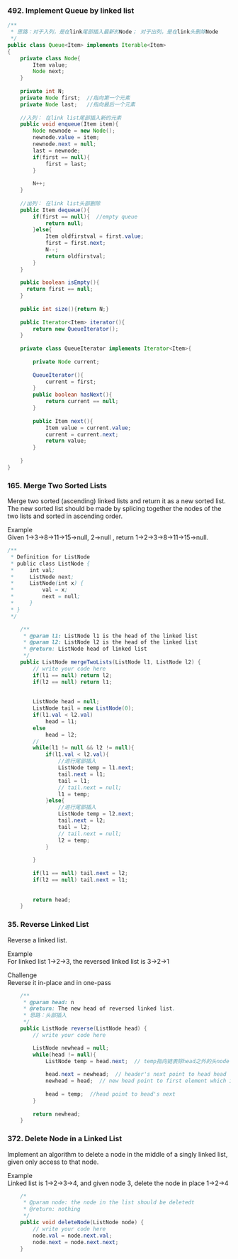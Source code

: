 ### 492. Implement Queue by linked list
```Java
/**
 * 思路：对于入列，是在link尾部插入最新的Node； 对于出列，是在link头删除Node
 */
public class Queue<Item> implements Iterable<Item>
{
    private class Node{
        Item value;
        Node next;
    }
    
    private int N;
    private Node first;  //指向第一个元素
    private Node last;   //指向最后一个元素
    
    //入列： 在link list尾部插入新的元素
    public void enqueue(Item item){
        Node newnode = new Node();
        newnode.value = item;
        newnode.next = null;
        last = newnode;
        if(first == null){
            first = last;
        }
        
        N++;
    }
    
    //出列： 在link list头部删除
    public Item dequeue(){
        if(first == null){  //empty queue
            return null;
        }else{
            Item oldfirstval = first.value;
            first = first.next;
            N--;
            return oldfirstval;
        }
    }
    
    public boolean isEmpty(){
      return first == null;
    }
    
    public int size(){return N;}
    
    public Iterator<Item> iterator(){
        return new QueueIterator();
    }
    
    private class QueueIterator implements Iterator<Item>{
    
        private Node current;
        
        QueueIterator(){
            current = first;
        }
        public boolean hasNext(){
            return current == null;
        }
        
        public Item next(){
            Item value = current.value;
            current = current.next;
            return value;
        }
        
    }
}
```

### 165. Merge Two Sorted Lists
Merge two sorted (ascending) linked lists and return it as a new sorted list. The new sorted list should be made by splicing together the nodes of the two lists and sorted in ascending order.  
  
Example  
Given 1->3->8->11->15->null, 2->null , return 1->2->3->8->11->15->null.  
```Java
/**
 * Definition for ListNode
 * public class ListNode {
 *     int val;
 *     ListNode next;
 *     ListNode(int x) {
 *         val = x;
 *         next = null;
 *     }
 * }
 */

    /**
     * @param l1: ListNode l1 is the head of the linked list
     * @param l2: ListNode l2 is the head of the linked list
     * @return: ListNode head of linked list
     */
    public ListNode mergeTwoLists(ListNode l1, ListNode l2) {
        // write your code here
        if(l1 == null) return l2;
        if(l2 == null) return l1;
        
        
        ListNode head = null;
        ListNode tail = new ListNode(0);
        if(l1.val < l2.val)
            head = l1;
        else
            head = l2;
        //    
        while(l1 != null && l2 != null){
            if(l1.val < l2.val){ 
                //进行尾部插入
                ListNode temp = l1.next;
                tail.next = l1;
                tail = l1;
                // tail.next = null;
                l1 = temp;
            }else{
                //进行尾部插入
                ListNode temp = l2.next;
                tail.next = l2;
                tail = l2;
                // tail.next = null;
                l2 = temp;
            }
                
        }
        
        if(l1 == null) tail.next = l2;
        if(l2 == null) tail.next = l1;
        
        
        return head;
    }
```


### 35. Reverse Linked List
Reverse a linked list.  
  
Example  
For linked list 1->2->3, the reversed linked list is 3->2->1  
  
Challenge  
Reverse it in-place and in one-pass  
```Java
    /**
     * @param head: n
     * @return: The new head of reversed linked list.
     * 思路：头部插入
     */
    public ListNode reverse(ListNode head) {
        // write your code here

        ListNode newhead = null;
        while(head != null){
            ListNode temp = head.next;  // temp指向链表除head之外的头node
            
            head.next = newhead;  // header's next point to head head
            newhead = head;  // new head point to first element which is temp
            
            head = temp;  //head point to head's next
        }
        
        return newhead;
    }
```


### 372. Delete Node in a Linked List
Implement an algorithm to delete a node in the middle of a singly linked list, given only access to that node.  
  
Example  
Linked list is 1->2->3->4, and given node 3, delete the node in place 1->2->4  
```Java
    /*
     * @param node: the node in the list should be deletedt
     * @return: nothing
     */
    public void deleteNode(ListNode node) {
        // write your code here
        node.val = node.next.val;
        node.next = node.next.next;
    }
```
